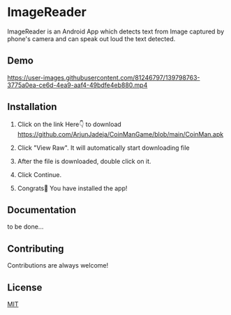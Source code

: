 # ImageReader

ImageReader is an Android App which detects text from Image captured by phone's camera and can speak out loud the text detected.

## Demo

https://user-images.githubusercontent.com/81246797/139798763-3775a0ea-ce6d-4ea9-aaf4-49bdfe4eb880.mp4


## Installation

1. Click on the link Here👇 to download
https://github.com/ArjunJadeja/CoinManGame/blob/main/CoinMan.apk

2. Click "View Raw". It will automatically start downloading file

3. After the file is downloaded, double click on it.

4. Click Continue.

5. Congrats🥳 You have installed the app!
    
## Documentation

to be done...


## Contributing

Contributions are always welcome!


## License

[MIT](https://choosealicense.com/licenses/mit/)


